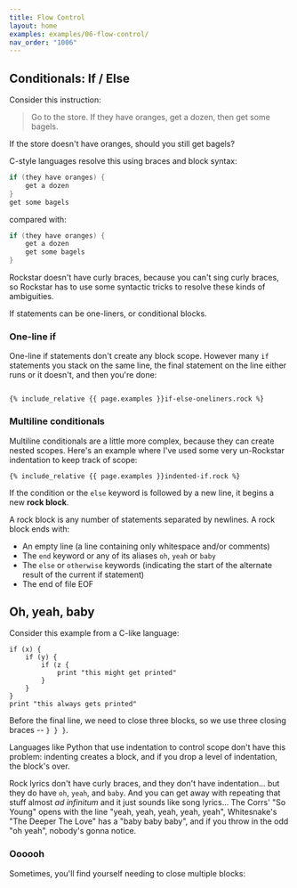 ```yaml
---
title: Flow Control
layout: home
examples: examples/06-flow-control/
nav_order: "1006"
---
```

## Conditionals: If / Else

Consider this instruction:

> Go to the store. If they have oranges, get a dozen, then get some bagels.

If the store doesn't have oranges, should you still get bagels?

C-style languages resolve this using braces and block syntax:

```c
if (they have oranges) {
	get a dozen
}
get some bagels
```
compared with:
```c
if (they have oranges) {
	get a dozen
	get some bagels
}
```

Rockstar doesn't have curly braces, because you can't sing curly braces, so Rockstar has to use some syntactic tricks to resolve these kinds of ambiguities.

If statements can be one-liners, or conditional blocks.
### One-line if

One-line if statements don't create any block scope. However many `if` statements you stack on the same line, the final statement on the line either runs or it doesn't, and then you're done:

```rockstar

{% include_relative {{ page.examples }}if-else-oneliners.rock %}
```

### Multiline conditionals

Multiline conditionals are a little more complex, because they can create nested scopes. Here's an example where I've used some very un-Rockstar indentation to keep track of scope:

```rockstar
{% include_relative {{ page.examples }}indented-if.rock %}
```

If the condition or the `else` keyword is followed by a new line, it begins a new **rock block**.

A rock block is any number of statements separated by newlines. A rock block ends with:

* An empty line (a line containing only whitespace and/or comments)
* The `end` keyword or any of its aliases `oh`, `yeah` or `baby`
* The `else` or `otherwise` keywords (indicating the start of the alternate result of the current if statement)
*  The end of file EOF

## Oh, yeah, baby

Consider this example from a C-like language:
```
if (x) {
	if (y) {
		if (z {
			print "this might get printed"
		}
	}
}
print "this always gets printed"
```

Before the final line, we need to close three blocks, so we use three closing braces -- `} } }`.

Languages like Python that use indentation to control scope don't have this problem: indenting creates a block, and if you drop a level of indentation, the block's over.

Rock lyrics don't have curly braces, and they don't have indentation... but they do have `oh`, `yeah`, and `baby`. And you can get away with repeating that stuff almost *ad infinitum* and it just sounds like song lyrics... The Corrs' "So Young" opens with the line "yeah, yeah, yeah, yeah, yeah", Whitesnake's "The Deeper The Love" has a "baby baby baby", and if you throw in the odd "oh yeah", nobody's gonna notice.



### Oooooh

Sometimes, you'll find yourself needing to close multiple blocks:









